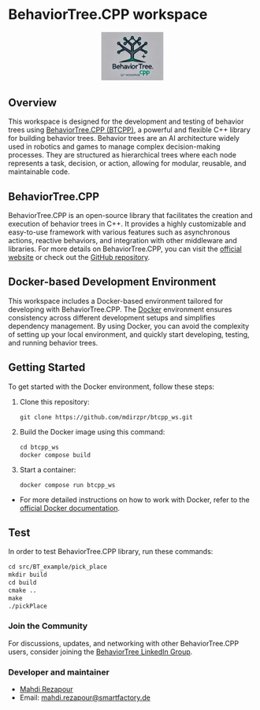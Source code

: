 # BehaviorTree.CPP workspace

<p align="center">
  <img src="./images/BTCPP.png" alt="BehaviorTree.CPP" width="25%"/>
</p>

## Overview

This workspace is designed for the development and testing of behavior trees using [BehaviorTree.CPP (BTCPP)](https://www.behaviortree.dev/), a powerful and flexible C++ library for building behavior trees. Behavior trees are an AI architecture widely used in robotics and games to manage complex decision-making processes. They are structured as hierarchical trees where each node represents a task, decision, or action, allowing for modular, reusable, and maintainable code.

## BehaviorTree.CPP

BehaviorTree.CPP is an open-source library that facilitates the creation and execution of behavior trees in C++. It provides a highly customizable and easy-to-use framework with various features such as asynchronous actions, reactive behaviors, and integration with other middleware and libraries. For more details on BehaviorTree.CPP, you can visit the [official website](https://www.behaviortree.dev/) or check out the [GitHub repository](https://github.com/BehaviorTree/BehaviorTree.CPP).

## Docker-based Development Environment

This workspace includes a Docker-based environment tailored for developing with BehaviorTree.CPP. The [Docker](https://www.docker.com/) environment ensures consistency across different development setups and simplifies dependency management. By using Docker, you can avoid the complexity of setting up your local environment, and quickly start developing, testing, and running behavior trees.


## Getting Started

To get started with the Docker environment, follow these steps:

1. Clone this repository:
    ```
    git clone https://github.com/mdirzpr/btcpp_ws.git
    ```

2. Build the Docker image using this command:

    ```
    cd btcpp_ws
    docker compose build
    ```

3. Start a container:

    ```
    docker compose run btcpp_ws
    ```

* For more detailed instructions on how to work with Docker, refer to the [official Docker documentation](https://docs.docker.com/).

## Test

In order to test BehaviorTree.CPP library, run these commands:

```
cd src/BT_example/pick_place
mkdir build
cd build
cmake ..
make
./pickPlace
```

### Join the Community

For discussions, updates, and networking with other BehaviorTree.CPP users, consider joining the [BehaviorTree LinkedIn Group](https://www.linkedin.com/groups/13022577/).

### Developer and maintainer
- [Mahdi Rezapour](https://github.com/mdirzpr)
- Email: mahdi.rezapour@smartfactory.de
